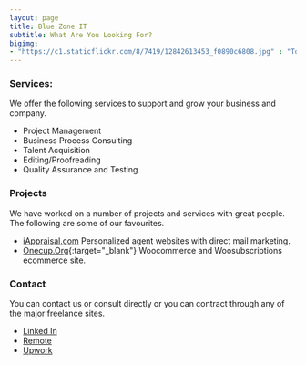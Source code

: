 ```yaml
---
layout: page
title: Blue Zone IT
subtitle: What Are You Looking For? 
bigimg:
- "https://c1.staticflickr.com/8/7419/12842613453_f0890c6808.jpg" : "Torre de Collserola, Barcelona, 2012"
---
```


### Services:

We offer the following services to support and grow your business and company.  

- Project Management
- Business Process Consulting
- Talent Acquisition
- Editing/Proofreading
- Quality Assurance and Testing

### Projects

We have worked on a number of projects and services with great people.  The following are some of our favourites. 

-  [iAppraisal.com](https://www.iappraisal.com/) Personalized agent websites with direct mail marketing.
-  [Onecup.Org](https://www.onecup.org){:target="_blank"} Woocommerce and Woosubscriptions ecommerce site.

### Contact

You can contact us or consult directly or you can contract through any of the major freelance sites. 

- [Linked In](https://www.linkedin.com/in/janet-astwood-3bb5b39/)
- [Remote ](https://remote.com/janet-astwood) 
- [Upwork ](https://www.upwork.com/freelancers/~014b27088d2e859ce3)


